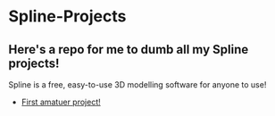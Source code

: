 # Spline-Projects

## Here's a repo for me to dumb all my Spline projects!
Spline is a free, easy-to-use 3D modelling software for anyone to use! 
- <a href = "https://my.spline.design/amongus-134dd3708adab256d438a0fcd4c8a4e1/">First amatuer project!</a>
